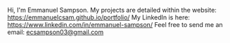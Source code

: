 Hi, I'm Emmanuel Sampson. 
My projects are detailed within the website: https://emmanuelcsam.github.io/portfolio/
My LinkedIn is here: https://www.linkedin.com/in/emmanuel-sampson/
Feel free to send me an email: ecsampson03@gmail.com
